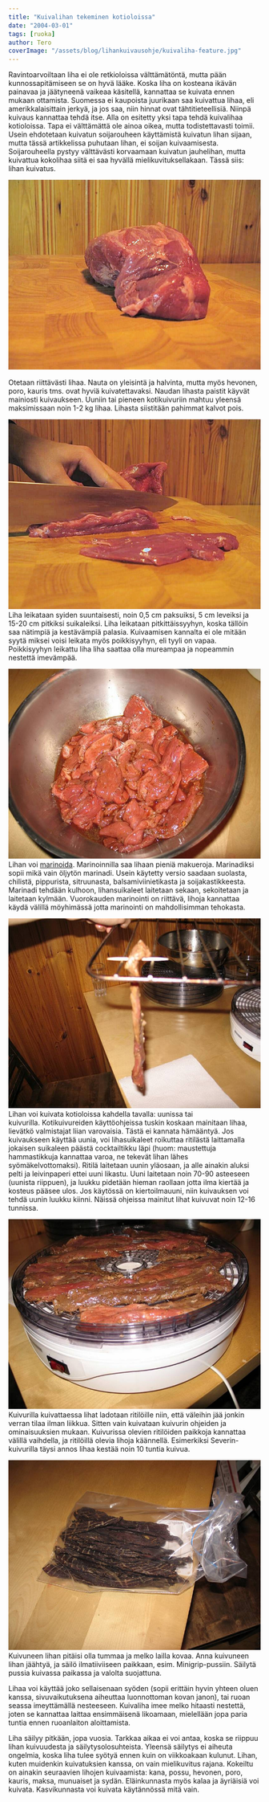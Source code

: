 ```yaml
---
title: "Kuivalihan tekeminen kotioloissa"
date: "2004-03-01"
tags: [ruoka]
author: Tero
coverImage: "/assets/blog/lihankuivausohje/kuivaliha-feature.jpg"
---
```


Ravintoarvoiltaan liha ei ole retkioloissa välttämätöntä, mutta pään
kunnossapitämiseen se on hyvä lääke. Koska liha on kosteana ikävän
painavaa ja jäätyneenä vaikeaa käsitellä, kannattaa se kuivata ennen
mukaan ottamista. Suomessa ei kaupoista juurikaan saa kuivattua lihaa,
eli amerikkalaisittain jerkyä, ja jos saa, niin hinnat ovat
tähtitieteellisiä. Niinpä kuivaus kannattaa tehdä itse. Alla on esitetty
yksi tapa tehdä kuivalihaa kotioloissa. Tapa ei välttämättä ole ainoa
oikea, mutta todistettavasti toimii. Usein ehdotetaan kuivatun
soijarouheen käyttämistä kuivatun lihan sijaan, mutta tässä artikkelissa
puhutaan lihan, ei soijan kuivaamisesta. Soijarouheella pystyy
välttävästi korvaamaan kuivatun jauhelihan, mutta kuivattua kokolihaa
siitä ei saa hyvällä mielikuvituksellakaan. Tässä siis: lihan kuivatus.

[![](/images/lihankuivausohje/Kuivaliha_01.jpg)](/images/lihankuivausohje/Kuivaliha_01.jpg)

Otetaan riittävästi lihaa. Nauta on yleisintä ja halvinta, mutta myös
hevonen, poro, kauris tms. ovat hyviä kuivatettavaksi. Naudan lihasta
paistit käyvät mainiosti kuivaukseen. Uuniin tai pieneen
kotikuivuriin mahtuu yleensä maksimissaan noin 1-2 kg lihaa. Lihasta
siistitään pahimmat kalvot pois.

[![](/images/lihankuivausohje/Kuivaliha_02.jpg)](/images/lihankuivausohje/Kuivaliha_02.jpg)
Liha leikataan syiden suuntaisesti, noin 0,5 cm paksuiksi, 5 cm leveiksi ja
15-20 cm pitkiksi suikaleiksi. Liha leikataan pitkittäissyyhyn, koska
tällöin saa nätimpiä ja kestävämpiä palasia. Kuivaamisen kannalta ei ole
mitään syytä miksei voisi leikata myös poikkisyyhyn, eli tyyli on vapaa.
Poikkisyyhyn leikattu liha liha saattaa olla mureampaa ja nopeammin
nestettä imevämpää.

[![](/images/lihankuivausohje/Kuivaliha_04.jpg)](/images/lihankuivausohje/Kuivaliha_04.jpg)
Lihan voi [marinoida](http://www.kolumbus.fi/rahola/sanastot/m.html#mari).
Marinoinnilla saa lihaan pieniä makueroja. Marinadiksi sopii mikä vain
öljytön marinadi. Usein käytetty versio saadaan suolasta, chilistä,
pippurista, sitruunasta, balsamiviinietikasta ja soijakastikkeesta.
Marinadi tehdään kulhoon, lihansuikaleet laitetaan sekaan, sekoitetaan
ja laitetaan kylmään. Vuorokauden marinointi on riittävä, lihoja
kannattaa käydä välillä möyhimässä jotta marinointi on mahdollisimman
tehokasta.

[![](/images/lihankuivausohje/Kuivaliha_05.jpg)](/images/lihankuivausohje/Kuivaliha_05.jpg)
Lihan voi kuivata kotioloissa kahdella tavalla: uunissa tai
kuivurilla. Kotikuivureiden käyttöohjeissa tuskin koskaan mainitaan
lihaa, lievätkö valmistajat liian varovaisia. Tästä ei kannata
hämääntyä. Jos kuivaukseen käyttää uunia, voi lihasuikaleet roikuttaa
ritilästä laittamalla jokaisen suikaleen päästä cocktailtikku läpi
(huom: maustettuja hammastikkuja kannattaa varoa, ne tekevät lihan lähes
syömäkelvottomaksi). Ritilä laitetaan uunin yläosaan, ja alle ainakin
aluksi pelti ja leivinpaperi ettei uuni likastu. Uuni laitetaan noin
70-90 asteeseen (uunista riippuen), ja luukku pidetään hieman raollaan
jotta ilma kiertää ja kosteus pääsee ulos. Jos käytössä on
kiertoilmauuni, niin kuivauksen voi tehdä uunin luukku kiinni. Näissä
ohjeissa mainitut lihat kuivuvat noin 12-16 tunnissa.

[![](/images/lihankuivausohje/Kuivaliha_06.jpg)](/images/lihankuivausohje/Kuivaliha_06.jpg)
Kuivurilla kuivattaessa lihat ladotaan ritilöille niin, että väleihin jää jonkin
verran tilaa ilman liikkua. Sitten vain kuivataan kuivurin ohjeiden ja
ominaisuuksien mukaan. Kuivurissa olevien ritilöiden paikkoja kannattaa
välillä vaihdella, ja ritilöillä olevia lihoja käännellä. Esimerkiksi
Severin-kuivurilla täysi annos lihaa kestää noin 10 tuntia kuivua.

[![](/images/lihankuivausohje/Kuivaliha_09.jpg)](/images/lihankuivausohje/Kuivaliha_09.jpg)
Kuivuneen lihan pitäisi olla tummaa ja melko lailla kovaa. Anna kuivuneen lihan
jäähtyä, ja säilö ilmatiiviiseen paikkaan, esim. Minigrip-pussiin.
Säilytä pussia kuivassa paikassa ja valolta suojattuna.

Lihaa voi käyttää joko sellaisenaan syöden (sopii erittäin hyvin yhteen
oluen kanssa, sivuvaikutuksena aiheuttaa luonnottoman kovan janon), tai
ruoan seassa imeyttämällä nesteeseen. Kuivaliha imee melko hitaasti
nestettä, joten se kannattaa laittaa ensimmäisenä likoamaan, mielellään
jopa paria tuntia ennen ruoanlaiton aloittamista.

Liha säilyy pitkään, jopa vuosia. Tarkkaa aikaa ei voi antaa, koska se
riippuu lihan kuivuudesta ja säilytysolosuhteista. Yleensä säilytys ei
aiheuta ongelmia, koska liha tulee syötyä ennen kuin on viikkoakaan
kulunut. Lihan, kuten muidenkin kuivatuksien kanssa, on vain
mielikuvitus rajana. Kokeiltu on ainakin seuraavien lihojen kuivaamista:
kana, possu, hevonen, poro, kauris, maksa, munuaiset ja sydän.
Eläinkunnasta myös kalaa ja äyriäisiä voi kuivata. Kasvikunnasta voi
kuivata käytännössä mitä vain.